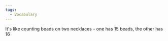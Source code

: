 ```yaml
---
tags:
  - Vocabulary
---
```

It's like counting beads on two necklaces - one has 15 beads, the other has 16